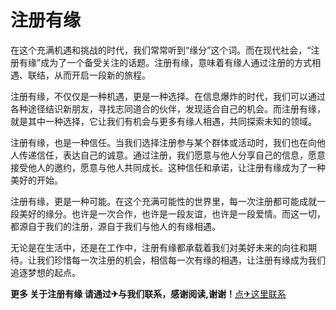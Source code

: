 # 注册有缘

在这个充满机遇和挑战的时代，我们常常听到“缘分”这个词。而在现代社会，“注册有缘”成为了一个备受关注的话题。注册有缘，意味着有缘人通过注册的方式相遇、联结，从而开启一段新的旅程。

注册有缘，不仅仅是一种机遇，更是一种选择。在信息爆炸的时代，我们可以通过各种途径结识新朋友，寻找志同道合的伙伴，发现适合自己的机会。而注册有缘，就是其中一种选择，它让我们有机会与更多有缘人相遇，共同探索未知的领域。

注册有缘，也是一种信任。当我们选择注册参与某个群体或活动时，我们也在向他人传递信任，表达自己的诚意。通过注册，我们愿意与他人分享自己的信息，愿意接受他人的邀约，愿意与他人共同成长。这种信任和承诺，让注册有缘成为了一种美好的开始。

注册有缘，更是一种可能。在这个充满可能性的世界里，每一次注册都可能成就一段美好的缘分。也许是一次合作，也许是一段友谊，也许是一段爱情。而这一切，都源自于我们的注册，源自于我们与他人的有缘相遇。

无论是在生活中，还是在工作中，注册有缘都承载着我们对美好未来的向往和期待。让我们珍惜每一次注册的机会，相信每一次有缘的相遇，让注册有缘成为我们追逐梦想的起点。

**更多 关于注册有缘 请通过✈与我们联系，感谢阅读,谢谢！**[点✈这里联系](https://1.k02.cc)